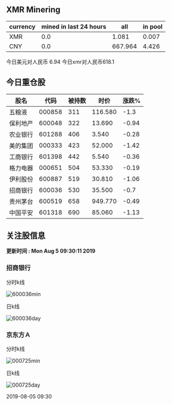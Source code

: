 ## XMR Minering

|currency|mined in last 24 hours|all|in pool|
|---|---|---|---|
|XMR|0.0|1.081|0.007|
|CNY|0.0|667.964|4.426|

今日美元对人民币 6.94	今日xmr对人民币618.1


## 今日重仓股 

|股名|代码|被持数|时价|涨跌%|
|---|---|---|---|---|
|五粮液|000858|311|116.580|-1.3|
|保利地产|600048|322|13.690|-0.94|
|农业银行|601288|406|3.540|-0.28|
|美的集团|000333|423|52.000|-1.42|
|工商银行|601398|442|5.540|-0.36|
|格力电器|000651|504|53.330|-0.19|
|伊利股份|600887|519|30.810|-1.06|
|招商银行|600036|530|35.500|-0.7|
|贵州茅台|600519|658|949.770|-0.49|
|中国平安|601318|690|85.060|-1.13|

## 关注股信息
**更新时间 : Mon Aug  5 09:30:11 2019**
### 招商银行 
分时k线

![600036min](http://image.sinajs.cn/newchart/min/n/sh600036.gif)

日k线

![600036day](http://image.sinajs.cn/newchart/daily/n/sh600036.gif)

### 京东方Ａ 
分时k线

![000725min](http://image.sinajs.cn/newchart/min/n/sz000725.gif)

日k线

![000725day](http://image.sinajs.cn/newchart/daily/n/sz000725.gif)

2019-08-05 09:30